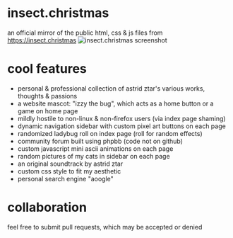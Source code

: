 # insect.christmas
an official mirror of the public html, css & js files from https://insect.christmas
![insect.christmas screenshot](https://insect.christmas/images/github/ic11-26-2024.png)

# cool features
- personal & professional collection of astrid ztar's various works, thoughts & passions
- a website mascot: "izzy the bug", which acts as a home button or a game on home page
- mildly hostile to non-linux & non-firefox users (via index page shaming)
- dynamic navigation sidebar with custom pixel art buttons on each page
- randomized ladybug roll on index page (roll for random effects)
- community forum built using phpbb (code not on github)
- custom javascript mini ascii animations on each page
- random pictures of my cats in sidebar on each page
- an original soundtrack by astrid ztar
- custom css style to fit my aesthetic
- personal search engine "aoogle"

# collaboration
feel free to submit pull requests, which may be accepted or denied
